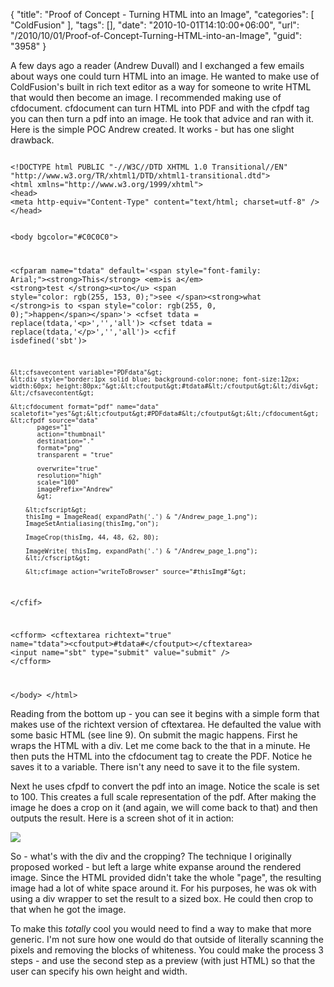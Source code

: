 {
	"title": "Proof of Concept - Turning HTML into an Image",
	"categories": [
		"ColdFusion"
	],
	"tags": [],
	"date": "2010-10-01T14:10:00+06:00",
	"url": "/2010/10/01/Proof-of-Concept-Turning-HTML-into-an-Image",
	"guid": "3958"
}

A few days ago a reader (Andrew Duvall) and I exchanged a few emails about ways one could turn HTML into an image. He wanted to make use of ColdFusion's built in rich text editor as a way for someone to write HTML that would then become an image. I recommended making use of cfdocument. cfdocument can turn HTML into PDF and with the cfpdf tag you can then turn a pdf into an image. He took that advice and ran with it. Here is the simple POC Andrew created. It works - but has one slight drawback.

<p>

<code>
&lt;!DOCTYPE html PUBLIC "-//W3C//DTD XHTML 1.0 Transitional//EN" "http://www.w3.org/TR/xhtml1/DTD/xhtml1-transitional.dtd"&gt;
&lt;html xmlns="http://www.w3.org/1999/xhtml"&gt;
&lt;head&gt;
&lt;meta http-equiv="Content-Type" content="text/html; charset=utf-8" /&gt;
&lt;/head&gt;

&lt;body bgcolor="#C0C0C0"&gt;

&lt;cfparam name="tdata" default='&lt;span style="font-family: Arial;"&gt;&lt;strong&gt;This&lt;/strong&gt; &lt;em&gt;is a&lt;/em&gt; &lt;strong&gt;test &lt;/strong&gt;&lt;u&gt;to&lt;/u&gt; &lt;span style="color: rgb(255, 153, 0);"&gt;see &lt;/span&gt;&lt;strong&gt;what &lt;/strong&gt;is to &lt;span style="color: rgb(255, 0, 0);"&gt;happen&lt;/span&gt;&lt;/span&gt;'&gt;
&lt;cfset tdata = replace(tdata,'&lt;p&gt;','','all')&gt;
&lt;cfset tdata = replace(tdata,'&lt;/p&gt;','','all')&gt;
&lt;cfif isdefined('sbt')&gt;

	&lt;cfsavecontent variable="PDFdata"&gt;
	&lt;div style="border:1px solid blue; background-color:none; font-size:12px; width:60px; height:80px;"&gt;&lt;cfoutput&gt;#tdata#&lt;/cfoutput&gt;&lt;/div&gt;
	&lt;/cfsavecontent&gt;

	&lt;cfdocument format="pdf" name="data" scaletofit="yes"&gt;&lt;cfoutput&gt;#PDFdata#&lt;/cfoutput&gt;&lt;/cfdocument&gt;
	&lt;cfpdf source="data" 
	       pages="1" 
	       action="thumbnail" 
	       destination="." 
	       format="png" 
	       transparent = "true"
	
	       overwrite="true" 
	       resolution="high" 
	       scale="100" 
	       imagePrefix="Andrew"
	       &gt;
	        
		&lt;cfscript&gt;
		thisImg = ImageRead( expandPath('.') & "/Andrew_page_1.png");
		ImageSetAntialiasing(thisImg,"on");
		
		ImageCrop(thisImg, 44, 48, 62, 80);
		
		ImageWrite( thisImg, expandPath('.') & "/Andrew_page_1.png");
		&lt;/cfscript&gt;
	
		&lt;cfimage action="writeToBrowser" source="#thisImg#"&gt;

&lt;/cfif&gt;

&lt;cfform&gt;
&lt;cftextarea richtext="true" name="tdata"&gt;&lt;cfoutput&gt;#tdata#&lt;/cfoutput&gt;&lt;/cftextarea&gt;
&lt;input name="sbt" type="submit" value="submit"  /&gt;
&lt;/cfform&gt;

&lt;/body&gt;
&lt;/html&gt;
</code>

<p>

Reading from the bottom up - you can see it begins with a simple form that makes use of the richtext version of cftextarea. He defaulted the value with some basic HTML (see line 9). On submit the magic happens. First he wraps the HTML with a div. Let me come back to the that in a minute. He then puts the HTML into the cfdocument tag to create the PDF. Notice he saves it to a variable. There isn't any need to save it to the file system.

<p>

Next he uses cfpdf to convert the pdf into an image. Notice the scale is set to 100. This creates a full scale representation of the pdf. After making the image he does a crop on it (and again, we will come back to that) and then outputs the result. Here is a screen shot of it in action:

<p>

<img src="http://www.raymondcamden.com/images/Screen shot 2010-10-01 at 1.00.35 PM.png" />

<p>

So - what's with the div and the cropping? The technique I originally proposed worked - but left a large white expanse around the rendered image. Since the HTML provided didn't take the whole "page", the resulting image had a lot of white space around it. For his purposes, he was ok with using a div wrapper to set the result to a sized box. He could then crop to that when he got the image.

<p>

To make this <i>totally</i> cool you would need to find a way to make that more generic. I'm not sure how one would do that outside of literally scanning the pixels and removing the blocks of whiteness. You could make the process 3 steps - and use the second step as a preview (with just HTML) so that the user can specify his own height and width.